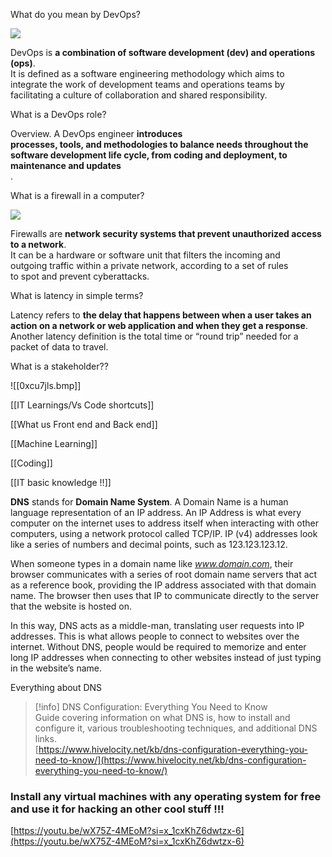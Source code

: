What do you mean by DevOps?

[![](https://encrypted-tbn0.gstatic.com/images?q=tbn:ANd9GcTPxoMe52QGuRl66eru47mGt5d4snXQccGuFeGguAW6Zg&s)](https://encrypted-tbn0.gstatic.com/images?q=tbn:ANd9GcTPxoMe52QGuRl66eru47mGt5d4snXQccGuFeGguAW6Zg&s)

DevOps is **a combination of software development (dev) and operations (ops)**.  
It is defined as a software engineering methodology which aims to  
integrate the work of development teams and operations teams by  
facilitating a culture of collaboration and shared responsibility.  

  

What is a DevOps role?

Overview. A DevOps engineer **introduces**  
**processes, tools, and methodologies to balance needs throughout the**  
**software development life cycle, from coding and deployment, to**  
**maintenance and updates**  
.

  

What is a firewall in a computer?

[![](https://encrypted-tbn0.gstatic.com/images?q=tbn:ANd9GcRtkafdstN-7klhw5mt1Fq0cO28GistebGPehcoMxNPlw&s)](https://encrypted-tbn0.gstatic.com/images?q=tbn:ANd9GcRtkafdstN-7klhw5mt1Fq0cO28GistebGPehcoMxNPlw&s)

Firewalls are **network security systems that prevent unauthorized access to a network**.  
It can be a hardware or software unit that filters the incoming and  
outgoing traffic within a private network, according to a set of rules  
to spot and prevent cyberattacks.  

  

What is latency in simple terms?

Latency refers to **the delay that happens between when a user takes an action on a network or web application and when they get a response**. Another latency definition is the total time or “round trip” needed for a packet of data to travel.

  

What is a stakeholder??

![[0xcu7jls.bmp]]

[[IT Learnings/Vs Code shortcuts]]

[[What us Front end and Back end]]

[[Machine Learning]]

[[Coding]]

[[IT basic knowledge !!]]

**DNS** stands for **Domain Name System**. A Domain Name is a human language representation of an IP address. An IP Address is what every computer on the internet uses to address itself when interacting with other computers, using a network protocol called TCP/IP. IP (v4) addresses look like a series of numbers and decimal points, such as 123.123.123.12.

When someone types in a domain name like _www.domain.com_, their browser communicates with a series of root domain name servers that act as a reference book, providing the IP address associated with that domain name. The browser then uses that IP to communicate directly to the server that the website is hosted on.

In this way, DNS acts as a middle-man, translating user requests into IP addresses. This is what allows people to connect to websites over the internet. Without DNS, people would be required to memorize and enter long IP addresses when connecting to other websites instead of just typing in the website’s name.

Everything about DNS  
  

> [!info] DNS Configuration: Everything You Need to Know  
> Guide covering information on what DNS is, how to install and configure it, various troubleshooting techniques, and additional DNS links.  
> [https://www.hivelocity.net/kb/dns-configuration-everything-you-need-to-know/](https://www.hivelocity.net/kb/dns-configuration-everything-you-need-to-know/)  

  

### Install any virtual machines with any operating system for free and use it for hacking an other cool stuff !!!

[https://youtu.be/wX75Z-4MEoM?si=x_1cxKhZ6dwtzx-6](https://youtu.be/wX75Z-4MEoM?si=x_1cxKhZ6dwtzx-6)